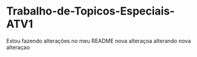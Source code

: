 # Trabalho-de-Topicos-Especiais-ATV1
Estou  fazendo alterações no meu README
nova alteraçoa
alterando
nova alteraçao
